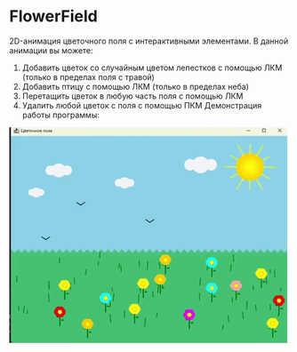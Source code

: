 # FlowerField
2D-анимация цветочного поля с интерактивными элементами. В данной анимации вы можете:
1) Добавить цветок со случайным цветом лепестков с помощью ЛКМ (только в пределах поля с травой)
2) Добавить птицу с помощью ЛКМ (только в пределах неба)
3) Перетащить цветок в любую часть поля с помощью ЛКМ
4) Удалить любой цветок с поля с помощью ПКМ
Демонстрация работы программы:

![Демонстрация работы программы](FlowerFieldDemo.gif)

